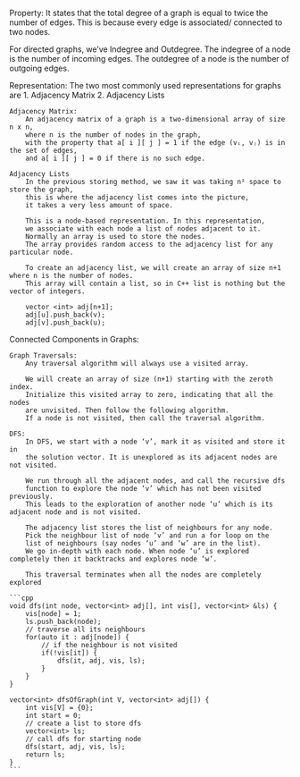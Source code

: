 Property: It states that the total degree of a graph is equal to twice the number of edges. 
This is because every edge is associated/ connected to two nodes.

For directed graphs, we’ve Indegree and Outdegree. 
The indegree of a node is the number of incoming edges. 
The outdegree of a node is the number of outgoing edges.

Representation:
    The two most commonly used representations for graphs are
        1. Adjacency Matrix
        2. Adjacency Lists
    
    Adjacency Matrix:
        An adjacency matrix of a graph is a two-dimensional array of size n x n, 
        where n is the number of nodes in the graph, 
        with the property that a[ i ][ j ] = 1 if the edge (vᵢ, vⱼ) is in the set of edges, 
        and a[ i ][ j ] = 0 if there is no such edge.
    
    Adjacency Lists
        In the previous storing method, we saw it was taking n² space to store the graph, 
        this is where the adjacency list comes into the picture, 
        it takes a very less amount of space.

        This is a node-based representation. In this representation, 
        we associate with each node a list of nodes adjacent to it. 
        Normally an array is used to store the nodes. 
        The array provides random access to the adjacency list for any particular node.

        To create an adjacency list, we will create an array of size n+1 where n is the number of nodes. 
        This array will contain a list, so in C++ list is nothing but the vector of integers.

        vector <int> adj[n+1];
        adj[u].push_back(v);
        adj[v].push_back(u);

Connected Components in Graphs:

    Graph Traversals:
        Any traversal algorithm will always use a visited array. 
        
        We will create an array of size (n+1) starting with the zeroth index. 
        Initialize this visited array to zero, indicating that all the nodes 
        are unvisited. Then follow the following algorithm. 
        If a node is not visited, then call the traversal algorithm.

    DFS:
        In DFS, we start with a node ‘v’, mark it as visited and store it in 
        the solution vector. It is unexplored as its adjacent nodes are not visited.
        
        We run through all the adjacent nodes, and call the recursive dfs 
        function to explore the node ‘v’ which has not been visited previously. 
        This leads to the exploration of another node ‘u’ which is its adjacent node and is not visited. 

        The adjacency list stores the list of neighbours for any node. 
        Pick the neighbour list of node ‘v’ and run a for loop on the 
        list of neighbours (say nodes ‘u’ and ‘w’ are in the list). 
        We go in-depth with each node. When node ‘u’ is explored completely then it backtracks and explores node ‘w’.
        
        This traversal terminates when all the nodes are completely explored

    ```cpp
    void dfs(int node, vector<int> adj[], int vis[], vector<int> &ls) {
        vis[node] = 1; 
        ls.push_back(node); 
        // traverse all its neighbours
        for(auto it : adj[node]) {
            // if the neighbour is not visited
            if(!vis[it]) {
                dfs(it, adj, vis, ls); 
            }
        }
    }

    vector<int> dfsOfGraph(int V, vector<int> adj[]) {
        int vis[V] = {0}; 
        int start = 0;
        // create a list to store dfs
        vector<int> ls; 
        // call dfs for starting node
        dfs(start, adj, vis, ls); 
        return ls; 
    }
    ```